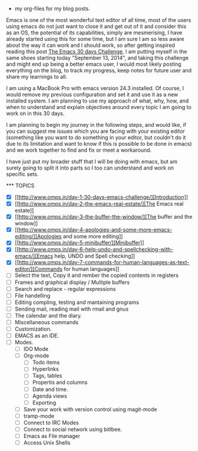 * my org-files for my blog posts.

Emacs is one of the most wonderful text editor of all time, most of the users using emacs do not just want to close it and get out of it and consider this as an OS, the potential of its capabilities, simply are mesmerising, I have already started using this for some time, but I am sure I am so less aware about the way it can work and I should work, so after getting inspired reading this post  <a href="http://www.mostlymaths.net/2010/12/emacs-30-day-challenge.html" target="_blank">The Emacs 30 days Challenge</a>, I am putting myself in the same shoes starting today "September 13, 2014", and taking this challenge and might end up being a better emacs user, I would most likely posting everything on the blog, to track my progress, keep notes for future user and share my learnings to all.

I am using a MacBook Pro with emacs version 24.3 installed. Of course, I would remove my previous configuration and set it and use it as a new installed system. I am planning to use my approach of what, why, how, and when to understand and explain objectives around every topic I am going to work on in this 30 days.

I am planning to begin my journey in the following steps, and would like, if you can suggest me issues which you are facing with your existing editor (something like you want to do something in your editor, but couldn't do it due to its limitation and want to know if this is possible to be done in emacs) and we work together to find and fix or meet a workaround.

I have just put my broader stuff that I will be doing with emacs, but am surely going to split it into parts so I too can understand and work on specific sets.

*** TOPICS
 - [X] [[http://www.omps.in/day-1-30-days-emacs-challenge/][Introduction]]
 - [X] [[http://www.omps.in/day-2-the-emacs-real-estate/][The Emacs real estate]]
 - [X] [[http://www.omps.in/day-3-the-buffer-the-window/][The buffer and the window]]
 - [X] [[http://www.omps.in/day-4-apologies-and-some-more-emacs-editing/][Apologies and some more editing]]
 - [X] [[http://www.omps.in/day-5-minibuffer/][Minibuffer]]
 - [X] [[http://www.omps.in/day-6-help-undo-and-spellchecking-with-emacs/][Emacs help, UNDO and Spell checking]]
 - [X] [[http://www.omps.in/day-7-commands-for-human-languages-as-text-editor/][Commands for human languages]]
 - [ ] Select the text, Copy it and rember the copied contents in registers
 - [ ] Frames and graphical display / Multiple buffers
 - [ ] Search and replace - regular expressions
 - [ ] File handelling
 - [ ] Editing compling, testing and mantaining programs
 - [ ] Sending mail, reading mail with rmail and gnus
 - [ ] The calendar and the diary.
 - [ ] Miscellaneous commands
 - [ ] Customization.
 - [ ] EMACS as an IDE.
 - [ ] Modes.
   - [ ] IDO Mode
   - [ ] Org-mode
     - [ ] Todo items
     - [ ] Hyperlinks
     - [ ] Tags, tables
     - [ ] Propertis and columns
     - [ ] Date and time.
     - [ ] Agenda views
     - [ ] Exporting
   - [ ] Save your work with version control using magit-mode
   - [ ] tramp-mode
   - [ ] Connect to IRC Modes
   - [ ] Connect to social network using bitlbee.
   - [ ] Emacs as File manager
   - [ ] Access Unix Shells
